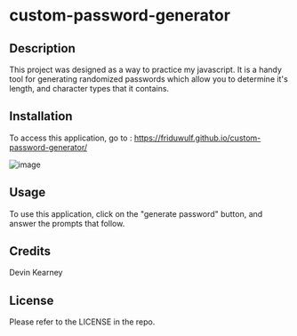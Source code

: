# custom-password-generator

## Description

This project was designed as a way to practice my javascript. It is a handy tool for generating randomized passwords which allow you to determine it's length, and character types that it contains.

## Installation

To access this application, go to : https://friduwulf.github.io/custom-password-generator/

![image](https://user-images.githubusercontent.com/34720583/201249023-ca9b6190-af4d-4b92-8c34-4eb4e3a5f33a.png)

## Usage

To use this application, click on the "generate password" button, and answer the prompts that follow.

## Credits

Devin Kearney

## License

Please refer to the LICENSE in the repo.
